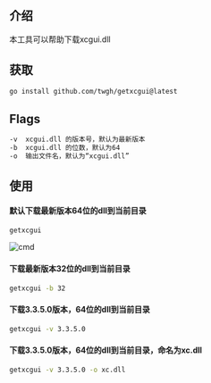 ## 介绍

本工具可以帮助下载xcgui.dll

## 获取

```bash
go install github.com/twgh/getxcgui@latest
```

## Flags

```bash
-v	xcgui.dll 的版本号，默认为最新版本
-b	xcgui.dll 的位数，默认为64
-o	输出文件名，默认为“xcgui.dll”
```

## 使用

#### 默认下载最新版本64位的dll到当前目录

```bash
getxcgui
```

![cmd](https://s1.ax1x.com/2022/07/03/j8WP41.jpg)

#### 下载最新版本32位的dll到当前目录

```bash
getxcgui -b 32
```

#### 下载3.3.5.0版本，64位的dll到当前目录

```bash
getxcgui -v 3.3.5.0
```

#### 下载3.3.5.0版本，64位的dll到当前目录，命名为xc.dll

```bash
getxcgui -v 3.3.5.0 -o xc.dll
```

